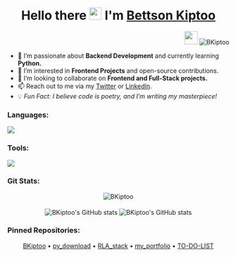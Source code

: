 <h1 align="center">
  Hello there
  <img
    src="https://media.giphy.com/media/hvRJCLFzcasrR4ia7z/giphy.gif"
    width="28"
  />
  I'm <a href="https://github.com/BKiptoo">Bettson Kiptoo</a>
</h1>

<p align="right">
  <img src="https://media.giphy.com/media/WUlplcMpOCEmTGBtBW/giphy.gif" width="30">
  <img src="https://komarev.com/ghpvc/?username=BKiptoo&label=Profile%20views&color=0e75b6&style=flat" alt="BKiptoo" />
</p>

- 🌱 I’m passionate about **Backend Development** and currently learning **Python.**
- 👀 I’m interested in **Frontend Projects** and open-source contributions.
- 💞️ I’m looking to collaborate on **Frontend and Full-Stack projects.**
- 📫 Reach out to me via my <a href="https://twitter.com/your_twitter_handle">Twitter</a> or <a href="https://linkedin.com/in/your_linkedin">LinkedIn</a>.
- 💡 *Fun Fact: I believe code is poetry, and I’m writing my masterpiece!*

<h3 align="left">Languages:</h3>
<div align="left"> 
  <img src="https://skillicons.dev/icons?i=c,python,js,css,html,php,laravel" /> 
</div> 

<h3 align="left">Tools:</h3>
<div align="left"> 
  <img src="https://skillicons.dev/icons?i=git,github,linux,ubuntu" /> 
</div>

<h3>Git Stats:</h3>

<div align="center">
  <img src="https://github-readme-streak-stats-beta-two.vercel.app/?user=BKiptoo&theme=algolia" alt="BKiptoo">
</div>

<br>

<div align="center">
  <img align="center" src="https://github-readme-stats.vercel.app/api?username=BKiptoo&theme=algolia&show_icons=true&include_all_commits=true&hide_border=true" alt="BKiptoo's GitHub stats" />  
  <img align="center" src="https://github-readme-stats.vercel.app/api/top-langs/?username=BKiptoo&theme=algolia&langs_count=8&layout=compact&hide_border=true" alt="BKiptoo's GitHub stats" /> 
</div>

<h3 align="left">Pinned Repositories:</h3>
<div align="center">
  <a href="https://github.com/BKiptoo/BKiptoo">BKiptoo</a> • 
  <a href="https://github.com/BKiptoo/py_download">py_download</a> • 
  <a href="https://github.com/BKiptoo/RLA_stack">RLA_stack</a> • 
  <a href="https://github.com/BKiptoo/my_portfolio">my_portfolio</a> • 
  <a href="https://github.com/BKiptoo/TO-DO-LIST">TO-DO-LIST</a>
</div>

<!---
BKiptoo/BKiptoo is a ✨ special ✨ repository because its `README.md` (this file) appears on your GitHub profile.
You can click the Preview link to take a look at your changes.
--->

